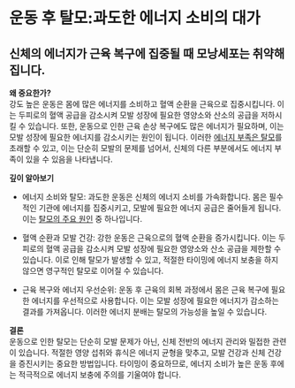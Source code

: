 
# 운동 후 탈모:과도한 에너지 소비의 대가

## 신체의 에너지가 근육 복구에 집중될 때 모낭세포는 취약해집니다.

**왜 중요한가?**    
강도 높은 운동은 몸에 많은 에너지를 소비하고 혈액 순환을 근육으로 집중시킵니다. 이는 두피로의 혈액 공급을 감소시켜 모발 성장에 필요한 영양소와 산소의 공급을 저하시킬 수 있습니다. 또한, 운동으로 인한 근육 손상 복구에도 많은 에너지가 필요하며, 이는 모발 성장에 필요한 에너지를 감소시키는 원인이 됩니다. 이러한 [에너지 부족은 탈모](/m04/m0402/m040201)를 초래할 수 있고, 이는 단순히 모발의 문제를 넘어서, 신체의 다른 부분에서도 에너지 부족이 있을 수 있음을 나타냅니다. 

**깊이 알아보기** 

- 에너지 소비와 탈모: 과도한 운동은 신체의 에너지 소비를 가속화합니다. 몸은 필수적인 기관에 에너지를 집중시키고, 모발에 필요한 에너지 공급은 줄어들게 됩니다. 이는 [탈모의 주요 원인](/m04/m0401/m040102/m04010201) 중 하나입니다. 

- 혈액 순환과 모발 건강: 강한 운동은 근육으로의 혈액 순환을 증가시킵니다. 이는 두피로의 혈액 공급을 감소시켜 모발 성장에 필요한 영양소와 산소 공급을 제한할 수 있습니다. 이로 인해 탈모가 발생할 수 있고, 적절한 타이밍에 에너지 보충을 하지 않으면 영구적인 탈모로 이어질 수 있습니다. 

- 근육 복구와 에너지 우선순위: 운동 후 근육의 회복 과정에서 몸은 근육 복구에 필요한 에너지를 우선적으로 사용합니다. 이는 모발 성장에 필요한 에너지가 감소하는 결과를 가져옵니다. 이러한 에너지 분배는 탈모의 가능성을 높일 수 있습니다. 

**결론**   
운동으로 인한 탈모는 단순히 모발 문제가 아닌, 신체 전반의 에너지 관리와 밀접한 관련이 있습니다. 적절한 영양 섭취와 휴식은 에너지 균형을 맞추고, 모발 건강과 신체 건강을 증진시키는 중요한 방법입니다. 타이밍이 중요하므로, 에너지 소비가 높은 운동 후에는 적극적으로 에너지 보충에 주의를 기울여야 합니다.
<!--stackedit_data:
eyJoaXN0b3J5IjpbLTcyMTUzNjc2MywtMTg5ODcyNjQ1M119
-->